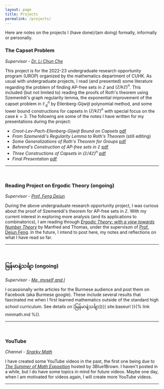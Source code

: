 ```yaml
---
layout: page
title: Projects
permalink: /projects/
---
```


Here are notes on the projects I (have done)/(am doing) formally, informally or personally. 

### The Capset Problem
*Supervisor - [Dr. Li Chun Che](https://www.math.cuhk.edu.hk/people/academic-staff/charlesli)*  
  
This project is for the 2022-23 undergraduate research opportunity program (UROP) 
organized by the mathematics department of CUHK. 
As usual with undergraduate projects, I read (and presented) some literature regarding 
the problem of finding AP-free sets in $\mathbb{Z}$ and $(\mathbb{Z}/k\mathbb{Z})^n$. 
This included (but not limited to) reading the proofs of Roth's theorem using Szemerédi's 
graph regularity lemma, the exponential improvement of the capset problem in $\mathbb{F}_q^n$ by Ellenberg-Gijwijt polynomial method, 
and some lower bound constructions for capsets in $(\mathbb{Z}/k\mathbb{Z})^n$ with special focus on the case $k = 3$. 
The following are some of the notes I have written for my presentations during the project:
- *Croot-Lev-Pach-Ellenberg-Gijwijt Bound on Capsets* [pdf](/files/projects/urop/introppt.pdf)
- *From Szemerédi's Regularity Lemma to Roth's Theorem* (still editing)
- *Some Generalizations of Roth's Theorem for Groups* [pdf](/files/projects/urop/roth-for-group.pdf)
- *Behrend's Construction of AP-free sets in $\mathbb{Z}$* [pdf](/files/projects/urop/behrend-construction.pdf)
- *Three Constructions of Capsets in $(\mathbb{Z}/4\mathbb{Z})^n$* [pdf](/files/projects/urop/z4n-proof.pdf)
- *Final Presentation* [pdf](/files/projects/urop/urop-presentation.pdf)

<hr><br>

### Reading Project on Ergodic Theory (ongoing)
*Supervisor - [Prof. Feng Dejun](https://www.math.cuhk.edu.hk/people/academic-staff/djfeng)*  
  
During the above undergraduate research opportunity project, I was curious about the 
proof of Szemerédi's theorem for AP-free sets in $\mathbb{Z}$. 
With my current interest in exploring more analysis (and its applications to combinatorics), 
I am reading through [*Ergodic Theory: with a view towards Number Theory*](https://link.springer.com/book/10.1007/978-0-85729-021-2) 
by Manfred and Thomas, under the supervison of [Prof. Dejun Feng](https://www.math.cuhk.edu.hk/people/academic-staff/djfeng). 
In the future, I intend to post here, my notes and reflections on what I have read so far.

<hr><br>

### မြန်မာနဲ့သင်္ချာ (ongoing)
*Supervisor - [Me, myself and I](https://snark-graphique.github.io/)*  
  
I ocassionally write articles for the Burmese audience and post them on Facebook (aka Burmese google). 
These include several results that fascinated me when I first learned mathematics 
outside of the standard high school curriculum. See details on [မြန်မာနဲ့သင်္ချာ]({{ site.baseurl }}{% link mmmath.md %}).

<hr><br>

### YouTube
*Channel - [Snarky Math](https://www.youtube.com/@SnarkyMath)*  
  
I have created some YouTube videos in the past, the first one being due to [*The Summer of Math Exposition*](https://www.3blue1brown.com/blog/some1) 
hosted by 3Blue1Brown. I haven't posted in a while, but I do have some topics in mind for future videos. 
Maybe one day, when I am motivated for videos again, I will create more YouTube videos.

<hr><br>

